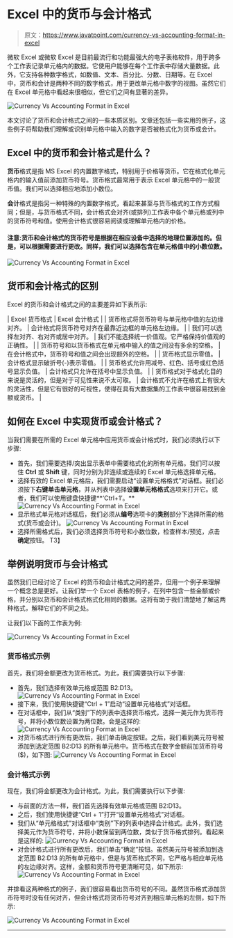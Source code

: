 # Excel 中的货币与会计格式

> 原文：<https://www.javatpoint.com/currency-vs-accounting-format-in-excel>

微软 Excel 或微软 Excel 是目前最流行和功能最强大的电子表格软件，用于跨多个工作表记录单元格内的数据。它使用户能够在每个工作表中存储大量数据。此外，它支持各种数字格式，如数值、文本、百分比、分数、日期等。在 Excel 中，货币和会计是两种不同的数字格式，用于更改单元格中数字的视图。虽然它们在 Excel 单元格中看起来很相似，但它们之间有显著的差异。

![Currency Vs Accounting Format in Excel](img/4be2827f088ca5f016c227fec1932668.png)

本文讨论了货币和会计格式之间的一些本质区别。文章还包括一些实用的例子，这些例子将帮助我们理解或识别单元格中输入的数字是否被格式化为货币或会计。

## Excel 中的货币和会计格式是什么？

**货币**格式是指 MS Excel 的内置数字格式，特别用于价格等货币。它在格式化单元格内的输入值前添加货币符号。货币格式最常用于表示 Excel 单元格中的一般货币值。我们可以选择相应地添加小数位。

**会计**格式是指另一种特殊的内置数字格式，看起来甚至与货币格式的工作方式相同；但是，与货币格式不同，会计格式会对齐(或排列)工作表中各个单元格或列中的货币符号和值。使用会计格式很容易阅读或理解单元格内的价格。

#### 注意:货币和会计格式的货币符号是根据在相应设备中选择的地理位置添加的。但是，可以根据需要进行更改。同样，我们可以选择包含在单元格值中的小数位数。

![Currency Vs Accounting Format in Excel](img/87401beb494f047ed1d8296ce49524d9.png)

## 货币和会计格式的区别

Excel 的货币和会计格式之间的主要差异如下表所示:

| Excel 货币格式 | Excel 会计格式 |
| 货币格式将货币符号与单元格中值的左边缘对齐。 | 会计格式将货币符号对齐在最靠近边框的单元格左边缘。 |
| 我们可以选择左对齐、右对齐或居中对齐。 | 我们不能选择统一价值观。它严格保持价值观的正确性。 |
| 货币符号和以货币格式在单元格中输入的值之间没有多余的空格。 | 在会计格式中，货币符号和值之间会出现额外的空格。 |
| 货币格式显示零值。 | 会计格式显示破折号(-)表示零值。 |
| 货币格式允许用减号、红色、括号或红色括号显示负值。 | 会计格式只允许在括号中显示负值。 |
| 货币格式对于格式化目的来说是灵活的，但是对于可见性来说不太可取。 | 会计格式不允许在格式上有很大的灵活性，但是它有很好的可视性，使得在具有大数据集的工作表中很容易找到金额或货币。 |

## 如何在 Excel 中实现货币或会计格式？

当我们需要在所需的 Excel 单元格中应用货币或会计格式时，我们必须执行以下步骤:

*   首先，我们需要选择/突出显示表单中需要格式化的所有单元格。我们可以按住 **Ctrl** 或 **Shift** 键，同时分别为非连续或连续的 Excel 单元格选择单元格。
*   选择有效的 Excel 单元格后，我们需要启动“设置单元格格式”对话框。我们必须按下**右键单击单元格**，并从列表中选择**设置单元格格式**选项来打开它。或者，我们可以使用键盘快捷键**‘Ctrl+1’。**
    ![Currency Vs Accounting Format in Excel](img/3003e23838274273a68dd711b6189ef1.png)
*   显示格式单元格对话框后，我们必须从**编号**选项卡的**类别**部分下选择所需的格式(货币或会计)。
    ![Currency Vs Accounting Format in Excel](img/5d7f599434a7ee9afe0cc06e0e6478ea.png)
*   选择所需格式后，我们必须选择货币符号和小数位数，检查样本/预览，点击**确定**按钮。
    T3】

## 举例说明货币与会计格式

虽然我们已经讨论了 Excel 的货币和会计格式之间的差异，但用一个例子来理解一个概念总是更好。让我们举一个 Excel 表格的例子，在列中包含一些金额或价格，并分别以货币和会计格式格式化相同的数据。这将有助于我们清楚地了解这两种格式，解释它们的不同之处。

让我们以下面的工作表为例:

![Currency Vs Accounting Format in Excel](img/224e284bb5c565fd8975a6ff5bc8337a.png)

### 货币格式示例

首先，我们将金额更改为货币格式。为此，我们需要执行以下步骤:

*   首先，我们选择有效单元格或范围 B2:D13。
    ![Currency Vs Accounting Format in Excel](img/2d1dfe999763b6fc5325166eb3e79101.png)
*   接下来，我们使用快捷键“Ctrl + 1”启动“设置单元格格式”对话框。
*   在对话框中，我们从“类别”下的列表中选择货币格式，选择一美元作为货币符号，并将小数位数设置为两位数。会是这样的:
    ![Currency Vs Accounting Format in Excel](img/f9081877f6953fdaed042de14b82532a.png)
*   对货币格式进行所有更改后，我们单击确定按钮。之后，我们看到美元符号被添加到选定范围 B2:D13 的所有单元格中。货币格式在数字金额前加货币符号($)，如下图:
    ![Currency Vs Accounting Format in Excel](img/58991638064ce578316c7e436b057c9b.png)

### 会计格式示例

现在，我们将金额更改为会计格式。为此，我们需要执行以下步骤:

*   与前面的方法一样，我们首先选择有效单元格或范围 B2:D13。
*   之后，我们使用快捷键“Ctrl + 1”打开“设置单元格格式”对话框。
*   我们从“单元格格式”对话框中“类别”下的列表中选择会计格式。此外，我们选择美元作为货币符号，并将小数保留到两位数，类似于货币格式排列。看起来是这样的:
    ![Currency Vs Accounting Format in Excel](img/26d77c1472c5ee9717a5c1f2294a6961.png)
*   对会计格式进行所有更改后，我们单击“确定”按钮。虽然美元符号被添加到选定范围 B2:D13 的所有单元格中，但是与货币格式不同，它严格与相应单元格的左边缘对齐。这样，金额和货币符号更清晰可见，如下所示:
    ![Currency Vs Accounting Format in Excel](img/5bea5fdb4daaa25717b8ee9f1d40c280.png)

并排看这两种格式的例子，我们很容易看出货币符号的不同。虽然货币格式添加货币符号时没有任何对齐，但会计格式将货币符号对齐到相应单元格的左侧，如下所示:

![Currency Vs Accounting Format in Excel](img/6006ccfa0ef4547e5311f334a375935e.png)

* * *